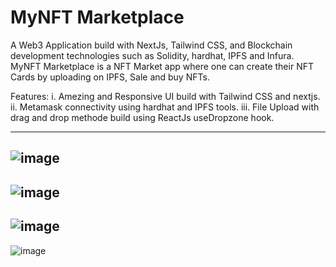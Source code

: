 # MyNFT Marketplace

A Web3 Application build with NextJs, Tailwind CSS, and Blockchain development technologies such as Solidity, hardhat, IPFS and Infura.
MyNFT Marketplace is a NFT Market app where one can create their NFT Cards by uploading on IPFS, Sale and buy NFTs. 

Features:
i. Amezing and Responsive UI build with Tailwind CSS and nextjs.
ii. Metamask connectivity using hardhat and IPFS tools.
iii. File Upload with drag and drop methode build using ReactJs useDropzone hook.

----

![image](https://user-images.githubusercontent.com/65458743/194045562-e11fc760-3b59-4db6-8ccb-5cdea462e4a7.png)
----
![image](https://user-images.githubusercontent.com/65458743/194045689-cf7471bc-456f-49bb-8899-0ea927cc161c.png)
----
![image](https://user-images.githubusercontent.com/65458743/194045899-08ca2f78-f86c-4166-b894-046736f17163.png)
----
![image](https://user-images.githubusercontent.com/65458743/194046005-743a6ac6-78c6-4948-96b5-8d02c3ae8c87.png)

